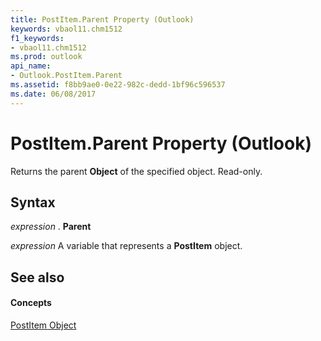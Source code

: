 ```yaml
---
title: PostItem.Parent Property (Outlook)
keywords: vbaol11.chm1512
f1_keywords:
- vbaol11.chm1512
ms.prod: outlook
api_name:
- Outlook.PostItem.Parent
ms.assetid: f8bb9ae0-0e22-982c-dedd-1bf96c596537
ms.date: 06/08/2017
---
```



# PostItem.Parent Property (Outlook)

Returns the parent **Object** of the specified object. Read-only.


## Syntax

 _expression_ . **Parent**

 _expression_ A variable that represents a **PostItem** object.


## See also


#### Concepts


[PostItem Object](postitem-object-outlook.md)

